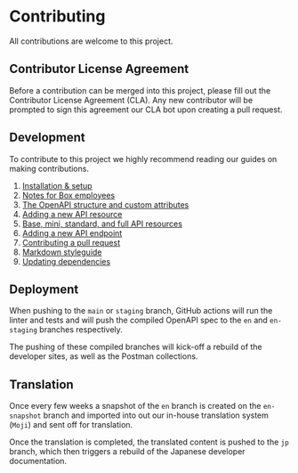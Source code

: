 # Contributing

All contributions are welcome to this project.

## Contributor License Agreement

Before a contribution can be merged into this project, please fill out the
Contributor License Agreement (CLA). Any new contributor will be prompted to
sign this agreement our CLA bot upon creating a pull request.

## Development

To contribute to this project we highly recommend reading our guides on
making contributions.

1. [Installation & setup](./docs/index.md)
1. [Notes for Box employees](./docs/boxers.md)
1. [The OpenAPI structure and custom attributes](./docs/structure.md)
1. [Adding a new API resource](./docs/add-resource.md)
1. [Base, mini, standard, and full API resources](./docs/variants.md)
1. [Adding a new API endpoint](./docs/add-endpoint.md)
1. [Contributing a pull request](./docs/pull-request.md)
1. [Markdown styleguide](./docs/markdown.md)
1. [Updating dependencies](./docs/dependencies.md)

## Deployment

When pushing to the `main` or `staging` branch, GitHub actions will run the
linter and tests and will push the compiled OpenAPI spec to the `en` and
`en-staging` branches respectively.

The pushing of these compiled branches will kick-off a rebuild of the developer
sites, as well as the Postman collections.

## Translation

Once every few weeks a snapshot of the `en` branch is created on the
`en-snapshot` branch and imported into out our in-house translation system
(`Moji`) and sent off for translation.

Once the translation is completed, the translated content is pushed to the `jp`
branch, which then triggers a rebuild of the Japanese developer documentation.
